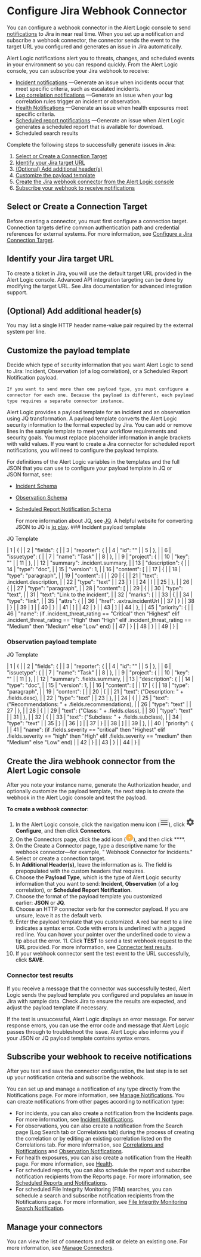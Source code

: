 # Configure Jira Webhook Connector

You can configure a webhook connector in the Alert Logic console  to send [notifications](../notifications.md) to Jira in near real time. When  you set up a notification and subscribe a webhook connector, the connector sends the event to the target URL you configured and generates an issue  in Jira automatically.

Alert Logic notifications alert you to threats, changes, and scheduled events in your environment so you can respond quickly. From the Alert Logic console, you can subscribe your Jira webhook to receive:

* [Incident notifications](../notifications/incident.md)        —Generate an issue when incidents occur that meet specific criteria, such as escalated incidents.
* [Log correlation notifications](../notifications/log-correlation.md)        —Generate an issue when your log correlation rules trigger an incident or observation.
* [ Health Notifications](../notifications/health.md)        —Generate an issue when health exposures meet specific criteria.
* [Scheduled report notifications](../notifications/report.md)        —Generate an issue when Alert Logic generates a scheduled report  that is available for download.
* Scheduled search results

Complete the following steps to successfully generate issues  in Jira:

1. [Select or Create a Connection Target](#SelectorCreateaConnectionTarget)
2. [Identify your Jira target URL](#IdentifyyourJiratargetURL)
3. [(Optional) Add additional header(s)](#(Optional)Addadditionalheader(s))
4. [Customize the payload template](#Customizethesamplepayloadtemplate)
5. [Create the Jira webhook connector from the Alert Logic console](#CreatetheJirawebhookconnector)
6. [Subscribe your webhook to receive notifications](#Subscribeyourwebhooktoreceivenotifications)

## Select or Create a Connection Target

Before creating a connector, you must first configure a connection target. Connection targets define common authentication path and credential references for external systems. For more information, see [Configure a Jira Connection Target](../../Z-Sandbox/bbaskin/connectors-beta/connection-targets/jira.md).

## Identify your Jira target URL

To create a ticket in Jira, you will use the default target URL provided in the Alert Logic console. Advanced API integration targeting can be done by modifying the target URL. See Jira documentation for advanced integration support.

## (Optional) Add additional header(s)

You may list a single HTTP header name-value pair required by the external system per line.

## Customize the payload template

Decide which type of security information that you want Alert Logic to send to Jira: Incident, Observation (of a log correlation), or a Scheduled Report Notification payload.

    If you want to send more than one payload type, you must configure a connector for each one. Because the payload is different, each payload type requires a separate connector instance.     
Alert Logic provides a payload template for an incident and an observation using JQ transformation. A payload template converts the Alert Logic security information to the format expected by Jira. You can add or remove lines in the sample template to meet your workflow requirements and security goals. You must replace placeholder information in angle brackets with valid values. If you want to create a Jira connector for scheduled report notifications, you will need to configure the payload template.

For definitions of the Alert Logic variables in the templates and the full  JSON that you can use to configure your payload template in JQ or JSON format, see:

* [Incident Schema](../connectors/incident.md)
* [Observation Schema](../connectors/observation.md)
* [Scheduled Report Notification Schema](../connectors/scheduled-report-notification-payload.md)

    For more information about JQ, see [JQ](https://stedolan.github.io/jq/#:~:text=jq). A helpful website for converting JSON to JQ is [jq play](https://jqplay.org/).    ### Incident payload template

JQ Template

| 1 | { |
| 2 | "fields": { |
| 3 | "reporter": { |
| 4 | "id": "<REPORTER ID>" |
| 5 | }, |
| 6 | "issuetype": { |
| 7 | "name": "Task" |
| 8 | }, |
| 9 | "project": { |
| 10 | "key": "<PROJECT KEY>" |
| 11 | }, |
| 12 | "summary": .incident.summary, |
| 13 | "description": { |
| 14 | "type": "doc", |
| 15 | "version": 1, |
| 16 | "content": [ |
| 17 | { |
| 18 | "type": "paragraph", |
| 19 | "content": [ |
| 20 | { |
| 21 | "text": .incident.description, |
| 22 | "type": "text" |
| 23 | } |
| 24 | ] |
| 25 | }, |
| 26 | { |
| 27 | "type": "paragraph", |
| 28 | "content": [ |
| 29 | { |
| 30 | "type": "text", |
| 31 | "text": "Link to the incident", |
| 32 | "marks": [ |
| 33 | { |
| 34 | "type": "link", |
| 35 | "attrs": { |
| 36 | "href": .extra.incidentUrl |
| 37 | } |
| 38 | } |
| 39 | ] |
| 40 | } |
| 41 | ] |
| 42 | } |
| 43 | ] |
| 44 | }, |
| 45 | "priority": { |
| 46 | "name": (if .incident_threat_rating == "Critical" then "Highest" elif .incident_threat_rating == "High" then "High" elif .incident_threat_rating == "Medium" then "Medium" else "Low" end) |
| 47 | } |
| 48 | } |
| 49 | } |

### Observation payload template

JQ Template

| 1 | { |
| 2 | "fields": { |
| 3 | "reporter": { |
| 4 | "id": "<REPORTER ID>" |
| 5 | }, |
| 6 | "issuetype": { |
| 7 | "name": "Task" |
| 8 | }, |
| 9 | "project": { |
| 10 | "key": "<PROJECT KEY>" |
| 11 | }, |
| 12 | "summary": .fields.summary, |
| 13 | "description": { |
| 14 | "type": "doc", |
| 15 | "version": 1, |
| 16 | "content": [ |
| 17 | { |
| 18 | "type": "paragraph", |
| 19 | "content": [ |
| 20 | { |
| 21 | "text": ("Description: " + .fields.desc), |
| 22 | "type": "text" |
| 23 | }, |
| 24 | { |
| 25 | "text": ("Recommendations: " + .fields.recommendations), |
| 26 | "type": "text" |
| 27 | }, |
| 28 | { |
| 29 | "text": ("Class: " + .fields.class), |
| 30 | "type": "text" |
| 31 | }, |
| 32 | { |
| 33 | "text": ("Subclass: " + .fields.subclass), |
| 34 | "type": "text" |
| 35 | } |
| 36 | ] |
| 37 | } |
| 38 | ] |
| 39 | }, |
| 40 | "priority": { |
| 41 | "name": (if .fields.severity == "critical" then "Highest" elif .fields.severity == "high" then "High" elif .fields.severity == "medium" then "Medium" else "Low" end) |
| 42 | } |
| 43 | } |
| 44 | } |

## Create the Jira webhook connector from the Alert Logic console

After you note your  instance name, generate the Authorization header, and optionally customize  the payload template, the next step is to create the webhook in the Alert Logic console  and test the payload.

**To create a  webhook connector**:

1. In the Alert Logic console, click the navigation menu icon (![](../../Resources/Images/dashboard/menu-icon.png)), click ![](../../Resources/Images/dashboard/configure-icon.png)**Configure**, and then click **Connectors**.
2. On the Connectors page, click the add icon (![](../../Resources/Images/Icons/cdAddPlus.png)), and then click ****.
3. On the Create a  Connector page, type a descriptive name for the webhook connector—for example, " Webhook Connector for Incidents."
4. Select or create a connection target.
5. In **Additional Header(s)**, leave the information as is. The field is prepopulated with the custom headers that  requires.
6. Choose the **Payload Type**, which is the type of Alert Logic security information that you want to send: **Incident**, **Observation** (of a log correlation), or **Scheduled Report Notification**.
7. Choose the format of the payload template you customized earlier: **JSON**  or **JQ**.
8. Choose an HTTP connector verb for the connector payload. If you are unsure, leave it as the default verb.
9. Enter the payload template that you customized.
      A red bar next to a line indicates a syntax error. Code with errors is underlined with a jagged red line. You can hover your pointer over the underlined code to view a tip about the error.       11. Click **TEST** to send a test webhook request to the  URL provided. For more information, see [Connector test results](#Connectortestresults).
12. If your webhook connector sent the test event to the  URL successfully, click **SAVE**.

### Connector test results

If you receive a message that the connector was successfully tested, Alert Logic sends the payload template you configured and populates an issue in Jira with sample data. Check Jira to ensure the results are expected, and adjust the payload template if necessary.

If the test is unsuccessful, Alert Logic displays an error message. For server response errors, you can use the error code and message that Alert Logic passes through to troubleshoot the issue. Alert Logic also informs you if your JSON or JQ payload template contains syntax errors.

## Subscribe your webhook to receive notifications

After you test and save the connector configuration, the last step is to set up your notification criteria and subscribe the webhook.

You can set up and manage a notification of any type directly from the Notifications page. For more information, see [Manage Notifications](../notifications/manage.md). You can create notifications from other pages according to notification type:

* For incidents, you can also create a notification from the Incidents page. For more information, see [Incident Notifications](../notifications/incident.md).
* For observations, you can also create a notification   from the Search page (Log Search tab or Correlations tab) during the process of creating the correlation or by editing an existing correlation listed on the Correlations tab. For more information, see [Correlations and Notifications](../notifications/log-correlation.md) and [Observation Notifications](../notifications/observation.md).
* For health exposures, you can also create a notification from the Health page. For more information, see [Health](../../analyze/health.md).
* For scheduled reports, you can also schedule the report and subscribe notification recipients from the Reports page. For more information, see [Scheduled Reports and Notifications](../notifications/report.md).
* For scheduled File Integrity Monitoring (FIM) searches, you can schedule a search and subscribe notification recipients from the Notifications page. For more information, see [File Integrity Monitoring Search Notification](../notifications/fim-search.md).

## Manage your connectors

You can view the list of connectors and edit or delete an existing one. For more information, see [Manage Connectors](../connectors/manage-connectors.md).
